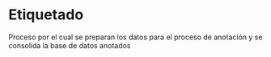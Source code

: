 # Etiquetado

Proceso por el cual se preparan los datos para el proceso de anotación y se consolida la base de datos anotados